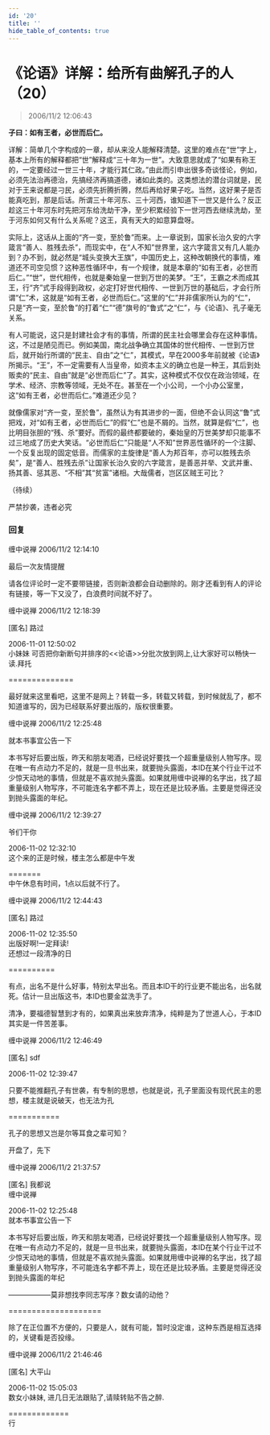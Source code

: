 ```yaml
---
id: '20'
title: ''
hide_table_of_contents: true
---
```


# 《论语》详解：给所有曲解孔子的人（20）

> 2006/11/2 12:06:43

**子曰：如有王者，必世而后仁。**
 
详解：简单几个字构成的一章，却从来没人能解释清楚。这里的难点在“世”字上，基本上所有的解释都把“世”解释成“三十年为一世”。大致意思就成了“如果有称王的，一定要经过一世三十年，才能行其仁政。”由此而引申出很多奇谈怪论，例如，必须先法治再德治，先搞经济再搞道德，诸如此类的。这类想法的潜台词就是，民对于王来说都是刁民，必须先折腾折腾，然后再给好果子吃。当然，这好果子是否能真吃到，那是后话。所谓三十年河东、三十河西，谁知道下一世又是什么？反正趁这三十年河东时先把河东给洗劫干净，至少积累经验下一世河西去继续洗劫，至于河东如何又有什么关系呢？这王，真有天大的如意算盘呀。
 
实际上，这话从上面的“齐一变，至於鲁”而来。上一章说到，国家长治久安的六字箴言“善人、胜残去杀”，而现实中，在“人不知”世界里，这六字箴言又有几人能办到？办不到，就必然是“城头变换大王旗”，中国历史上，这种改朝换代的事情，难道还不司空见惯？这种恶性循环中，有一个规律，就是本章的“如有王者，必世而后仁。”“世”，世代相传，也就是秦始皇一世到万世的美梦。“王”，王霸之术而成其王，行“齐”式手段得到政权，必定打好世代相传、一世到万世的基础后，才会行所谓“仁”术，这就是“如有王者，必世而后仁。”这里的“仁”并非儒家所认为的“仁”，只是“齐一变，至於鲁”的打着“仁”“德”旗号的“鲁式”之“仁”，与《论语》、孔子毫无关系。

有人可能说，这只是封建社会才有的事情，所谓的民主社会哪里会存在这种事情。这，不过是陋见而已。例如美国，南北战争确立其国体的世代相传、一世到万世后，就开始行所谓的“民主、自由”之“仁”，其模式，早在2000多年前就被《论语》所揭示。“王”，不一定需要有人当皇帝，如资本主义的确立也是一种王，其后到处贩卖的“民主、自由”就是“必世而后仁”了。其实，这种模式不仅仅在政治领域，在学术、经济、宗教等领域，无处不在。甚至在一个小公司，一个小办公室里，这“如有王者，必世而后仁。”难道还少见？

就像儒家对“齐一变，至於鲁”，虽然认为有其进步的一面，但绝不会认同这“鲁”式把戏，对“如有王者，必世而后仁”的假“仁”也是不屑的。当然，就算是假“仁”，也比明目张胆的“残、杀”要好。而假的最终都要破的，秦始皇的万世美梦却只能事不过三地成了历史大笑话。“必世而后仁”只能是“人不知”世界恶性循环的一个注脚、一个反复出现的固定低音。而儒家的主旋律是“善人为邦百年，亦可以胜残去杀矣”，是“善人、胜残去杀”让国家长治久安的六字箴言，是善恶并举、文武并重、扬其善、惩其恶、“不相”其“贫富”诸相。大哉儒者，岂区区贼王可比？

（待续）

<div style={{fontSize: 'xx-large', fontWeight: '500', textAlign: 'center'}}>
严禁抄袭，违者必究
</div>

### 回复

<div class='blog-comment'>
<span class='blog-comment-chan'>缠中说禅</span> 2006/11/2 12:14:10<br/>

最后一次友情提醒

请各位评论时一定不要带链接，否则新浪都会自动删除的。刚才还看到有人的评论有链接，等一下又没了，白浪费时间就不好了。
</div>

<div class='blog-comment'>
<span class='blog-comment-chan'>缠中说禅</span> 2006/11/2 12:18:39<br/>

[匿名] 路过 

 
2006-11-01 12:50:02 <br/>
小妹妹 可否把你新断句并排序的<<论语>>分批次放到网上,让大家好可以畅快一读.拜托 
 
==============<br/>

最好就来这里看吧，这里不是网上？转载一多，转载又转载，到时候就乱了，都不知道谁写的，因为已经联系好要出版的，版权很重要。
</div>

<div class='blog-comment'>
<span class='blog-comment-chan'>缠中说禅</span> 2006/11/2 12:25:48<br/>

就本书事宜公告一下

本书写好后要出版，昨天和朋友喝酒，已经说好要找一个超重量级别人物写序。现在唯一有点动力不足的，就是一旦书出来，就要抛头露面，本ID在某个行业干过不少惊天动地的事情，但就是不喜欢抛头露面。如果就用缠中说禅的名字出，找了超重量级别人物写序，不可能连名字都不弄上，现在还是比较矛盾。主要是觉得还没到抛头露面的年纪。
</div>

<div class='blog-comment'>
<span class='blog-comment-chan'>缠中说禅</span> 2006/11/2 12:39:27<br/>

爷们干你 

 
2006-11-02 12:32:10 <br/>
这个来的正是时候，楼主怎么都是中午发 
 
=======<br/>
中午休息有时间，1点以后就不行了。
</div>

<div class='blog-comment'>
<span class='blog-comment-chan'>缠中说禅</span> 2006/11/2 12:44:43<br/>

[匿名] 路过 

 
2006-11-02 12:35:50 <br/>
出版好啊!一定拜读! <br/>
还想过一段清净的日 
 
==========<br/>

有点，出名不是什么好事，特别太早出名。而且本ID干的行业更不能出名，出名就死。估计一旦出版这书，本ID也要金盆洗手了。

清净，要福德智慧到才有的，如果真出来放弃清净，纯粹是为了世道人心，于本ID其实是一件苦差事。
</div>

<div class='blog-comment'>
<span class='blog-comment-chan'>缠中说禅</span> 2006/11/2 12:46:49<br/>

[匿名] sdf 

 
2006-11-02 12:39:47 

只要不能推翻孔子有世袭，有专制的思想，也就是说，孔子里面没有现代民主的思想，楼主就是说破天，也无法为孔 
 
===========<br/>

孔子的思想又岂是尔等耳食之辈可知？

开盘了，先下
</div>

<div class='blog-comment'>
<span class='blog-comment-chan'>缠中说禅</span> 2006/11/2 21:37:57<br/>

[匿名] 我都说 <br/>
缠中说禅 

2006-11-02 12:25:48 <br/>
就本书事宜公告一下

本书写好后要出版，昨天和朋友喝酒，已经说好要找一个超重量级别人物写序。现在唯一有点动力不足的，就是一旦书出来，就要抛头露面，本ID在某个行业干过不少惊天动地的事情，但就是不喜欢抛头露面。如果就用缠中说禅的名字出，找了超重量级别人物写序，不可能连名字都不弄上，现在还是比较矛盾。主要是觉得还没到抛头露面的年纪 

——————莫非想找李同志写序？数女请的动他？

====================<br/>

除了在正位置不方便的，只要是人，就有可能，暂时没定谁，这种东西是相互选择的，关键看是否投缘。
</div>

<div class='blog-comment'>
<span class='blog-comment-chan'>缠中说禅</span> 2006/11/2 21:46:46<br/>

[匿名] 大平山 

 
2006-11-02 15:05:03 <br/>
数女小妹妹, 进几日无法跟贴了,请赎转贴不告之醉.

=============<br/>
行
</div>